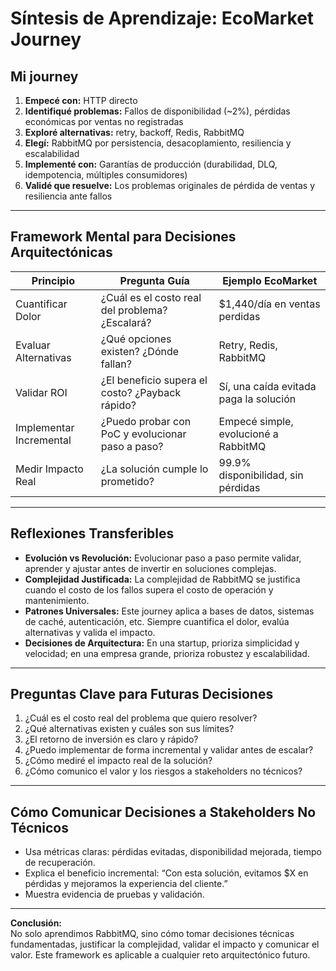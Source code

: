 # Síntesis de Aprendizaje: EcoMarket Journey

## Mi journey

1. **Empecé con:** HTTP directo
2. **Identifiqué problemas:** Fallos de disponibilidad (~2%), pérdidas económicas por ventas no registradas
3. **Exploré alternativas:** retry, backoff, Redis, RabbitMQ
4. **Elegí:** RabbitMQ por persistencia, desacoplamiento, resiliencia y escalabilidad
5. **Implementé con:** Garantías de producción (durabilidad, DLQ, idempotencia, múltiples consumidores)
6. **Validé que resuelve:** Los problemas originales de pérdida de ventas y resiliencia ante fallos

---

## Framework Mental para Decisiones Arquitectónicas

| Principio              | Pregunta Guía                                      | Ejemplo EcoMarket                      |
|------------------------|----------------------------------------------------|----------------------------------------|
| Cuantificar Dolor      | ¿Cuál es el costo real del problema? ¿Escalará?    | $1,440/día en ventas perdidas          |
| Evaluar Alternativas   | ¿Qué opciones existen? ¿Dónde fallan?              | Retry, Redis, RabbitMQ                 |
| Validar ROI            | ¿El beneficio supera el costo? ¿Payback rápido?    | Sí, una caída evitada paga la solución |
| Implementar Incremental| ¿Puedo probar con PoC y evolucionar paso a paso?   | Empecé simple, evolucioné a RabbitMQ   |
| Medir Impacto Real     | ¿La solución cumple lo prometido?                  | 99.9% disponibilidad, sin pérdidas     |

---

## Reflexiones Transferibles

- **Evolución vs Revolución:** Evolucionar paso a paso permite validar, aprender y ajustar antes de invertir en soluciones complejas.
- **Complejidad Justificada:** La complejidad de RabbitMQ se justifica cuando el costo de los fallos supera el costo de operación y mantenimiento.
- **Patrones Universales:** Este journey aplica a bases de datos, sistemas de caché, autenticación, etc. Siempre cuantifica el dolor, evalúa alternativas y valida el impacto.
- **Decisiones de Arquitectura:** En una startup, prioriza simplicidad y velocidad; en una empresa grande, prioriza robustez y escalabilidad.

---

## Preguntas Clave para Futuras Decisiones

1. ¿Cuál es el costo real del problema que quiero resolver?
2. ¿Qué alternativas existen y cuáles son sus límites?
3. ¿El retorno de inversión es claro y rápido?
4. ¿Puedo implementar de forma incremental y validar antes de escalar?
5. ¿Cómo mediré el impacto real de la solución?
6. ¿Cómo comunico el valor y los riesgos a stakeholders no técnicos?

---

## Cómo Comunicar Decisiones a Stakeholders No Técnicos

- Usa métricas claras: pérdidas evitadas, disponibilidad mejorada, tiempo de recuperación.
- Explica el beneficio incremental: “Con esta solución, evitamos $X en pérdidas y mejoramos la experiencia del cliente.”
- Muestra evidencia de pruebas y validación.

---

**Conclusión:**  
No solo aprendimos RabbitMQ, sino cómo tomar decisiones técnicas fundamentadas, justificar la complejidad, validar el impacto y comunicar el valor. Este framework es aplicable a cualquier reto arquitectónico futuro.

